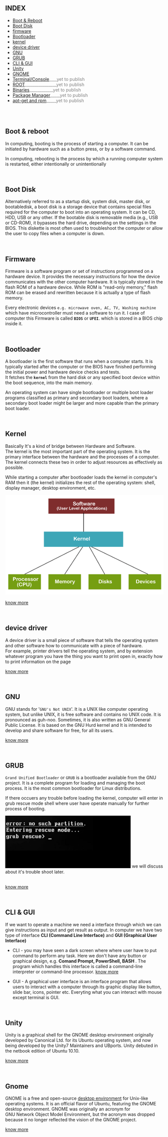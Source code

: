 ## INDEX
- [Boot & Reboot](#Boot--Reboot)
- [Boot Disk](#Boot-Disk)
- [firmware](#firmware)
- [Bootloader](#Bootloader)
- [kernel](#kernel)
- [device driver](#device-driver)
- [GNU](#GNU)
- [GRUB](#GRUB)
- [CLI & GUI](#CLI--GUI)
- [Unity](#Unity)
- [GNOME](#GNOME)
- [Terminal/Console]()<span style="color:grey">____yet to publish </span>
- [ROOT](#ROOT)<span style="color:grey">________________yet to publish </span>
- [Binaries](#Binaries)<span style="color:grey">____________yet to publish </span>
- [Package Manager](#Package-Manager)<span style="color:grey">_____yet to publish </span>
- [apt-get and rpm]()<span style="color:grey">_____yet to publish </span>

<br>
<br>

## Boot & reboot

In computing, booting is the process of starting a computer. It can be initiated by hardware such as a button press, or by a software command.

In computing, rebooting is the process by which a running computer system is restarted, either intentionally or unintentionally

<br>

## Boot Disk 

Alternatively referred to as a startup disk, system disk, master disk, or bootabledisk, a boot disk is a storage device that contains special files required for the computer to boot into an operating system. It can be CD, HDD, USB or any other.
If the bootable disk is removable media (e.g., USB or CD-ROM), it bypasses the hard drive, depending on the settings in the BIOS. This diskette is most often used to troubleshoot the computer or allow the user to copy files when a computer is down.

<br>

## Firmware

Firmware is a software program or set of instructions programmed on a hardware device. It provides the necessary instructions for how the device communicates with the other computer hardware. It is typically stored in the flash ROM of a hardware device. While ROM is "read-only memory," flash ROM can be erased and rewritten because it is actually a type of flash memory.

Every electronic devices `e.g. microwave oven, AC, TV, Washing machine` which have microcontroller must need a software to run it. I case of computer this Firmware is called <b>`BIOS`</b> or <b>`UFEI`</b>. which is stored in a BIOS chip inside it.

<br>

## Bootloader
A bootloader is the first software that runs when a computer starts. It is typically started after the computer or the BIOS have finished performing the initial power and hardware device checks and tests.<br> It fetches the <b>`kernel`</b> from the hard disk or any specified boot device within the boot sequence, into the main memory.

An operating system can have single bootloader or multiple boot loader programs classified as primary and secondary boot loaders, where a secondary boot loader might be larger and more capable than the primary boot loader.

<br>

## Kernel

Basically It's a kind of bridge between Hardware and Software.<br>
The kernel is the most important part of the operating system. It is the primary interface between the hardware and the processes of a computer. The kernel connects these two in order to adjust resources as effectively as possible.

While starting a computer after bootloader loads the kernel in computer's RAM then it (the kernel) initializes the rest of the operating system: shell, display manager, desktop environment, etc.

<img src="./images/kernel.png">

[know more](https://en.wikipedia.org/wiki/Kernel_(operating_system))

<br>

## device driver

A device driver is a small piece of software that tells the operating system and other software how to communicate with a piece of hardware.<br>
For example, printer drivers tell the operating system, and by extension whatever program you have the thing you want to print open in, exactly how to print information on the page

[know more](https://en.wikipedia.org/wiki/Device_driver)

<br>


## GNU

GNU stands for '`GNU's Not UNIX`'. It is a UNIX like computer operating system, but unlike UNIX, it is free software and contains no UNIX code. It is pronounced as guh-noo. Sometimes, it is also written as GNU General Public License. It is based on the GNU Hurd kernel and It is intended to develop and share software for free, for all its users.

[know more](https://www.gnu.org/gnu/gnu-history.en.html)

<br>

## GRUB

`Grand Unified Bootloader` or `GRUB` is a bootloader available from the GNU project. It is a complete program for loading and managing the boot process. It is the most common bootloader for Linux distributions.

If there occuers any trouble before loading the kernel, computer will enter in grub rescue mode shell where user have operate manually for further process of booting.

<img src="./images/grub_rescue.jpeg" width="400">
we will discuss about it's trouble shoot later.

<br>
<br>

[know more](https://www.gnu.org/software/grub/index.html)

<br>

## CLI & GUI

If we want to operate a machine we need a interface through which we can give instructions as input and get result as output. In computer we have two type of interface <b>CLI (Command Line Interface)</b> and <b>GUI (Graphical User Interface)</b>

- CLI - you may have seen a dark screen where where user have to put command to perform any task. Here we don't have any button or graphical design, e.g. <b>Comand Prompt, PowerShell, BASH </b>. The program which handles this interface is called a command-line interpreter or command-line processor. 
[know more](https://en.wikipedia.org/wiki/Command-line_interface)

- GUI - A graphical user interface is an interface program that allows users to interact with a computer through its graphic display like button, slide bar, icons, pointer etc. Everyting what you can interact with mouse except terminal is GUI.

<br>

## Unity

Unity is a graphical shell for the GNOME desktop environment originally developed by Canonical Ltd. for its Ubuntu operating system, and now being developed by the Unity7 Maintainers and UBports. Unity debuted in the netbook edition of Ubuntu 10.10.

[know more](https://www.omgubuntu.co.uk/2017/04/best-unity-desktop-features)

<br>

## Gnome

GNOME is a free and open-source [desktop environment]() for Unix-like operating systems. It is an official flavor of Ubuntu, featuring the GNOME desktop environment. GNOME was originally an acronym for <br>GNU Network Object Model Environment</b>, but the acronym was dropped because it no longer reflected the vision of the GNOME project.

[know more](https://en.wikipedia.org/wiki/GNOME)

<br>

